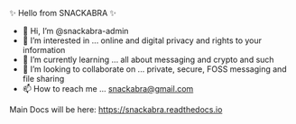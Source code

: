 ✨ Hello from SNACKABRA ✨ 

- 👋 Hi, I’m @snackabra-admin
- 👀 I’m interested in ...  online and digital privacy and rights to your information
- 🌱 I’m currently learning ...  all about messaging and crypto and such
- 💞️ I’m looking to collaborate on ... private, secure, FOSS messaging and file sharing
- 📫 How to reach me ...  snackabra@gmail.com

Main Docs will be here:
https://snackabra.readthedocs.io
